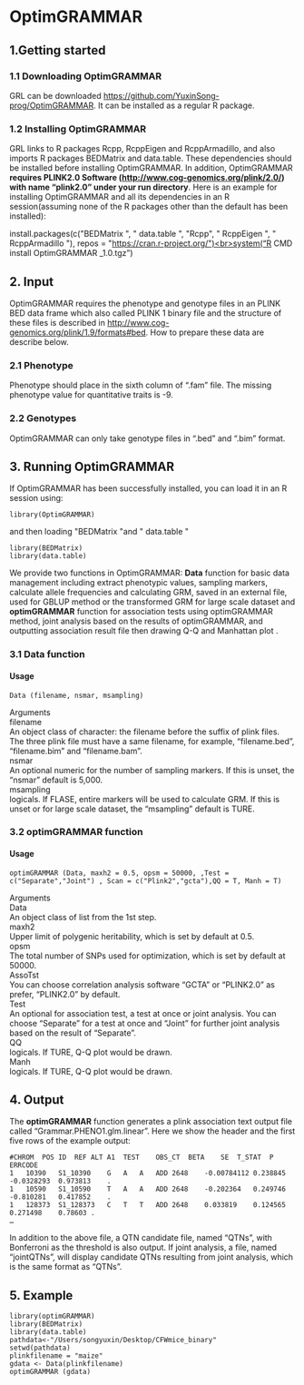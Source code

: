 # OptimGRAMMAR

## 1.Getting started

### 1.1	Downloading OptimGRAMMAR

GRL can be downloaded https://github.com/YuxinSong-prog/OptimGRAMMAR. It can be installed as a regular R package.

### 1.2	Installing OptimGRAMMAR

GRL links to R packages Rcpp, RcppEigen and RcppArmadillo, and also imports R packages BEDMatrix and data.table. These dependencies should be installed before installing OptimGRAMMAR. In addition, OptimGRAMMAR **requires PLINK2.0 Software (http://www.cog-genomics.org/plink/2.0/) with name “plink2.0” under your run directory**. Here is an example for installing OptimGRAMMAR and all its dependencies in an R session(assuming none of the R packages other than the default has been installed):

install.packages(c("BEDMatrix ", " data.table ", "Rcpp", " RcppEigen ", " RcppArmadillo "), repos = "https://cran.r-project.org/")<br>system(“R CMD install OptimGRAMMAR _1.0.tgz”)

## 2. Input

OptimGRAMMAR requires the phenotype and genotype files in an PLINK BED data frame which also called PLINK 1 binary file and the structure of these files is described in http://www.cog-genomics.org/plink/1.9/formats#bed. How to prepare these data are describe below.

### 2.1 Phenotype

Phenotype should place in the sixth column of “.fam” file. The missing phenotype value for quantitative traits is -9.

### 2.2 Genotypes

OptimGRAMMAR can only take genotype files in “.bed” and “.bim” format.

## 3. Running OptimGRAMMAR
If OptimGRAMMAR has been successfully installed, you can load it in an R session using:<br>
```
library(OptimGRAMMAR)
```
and then loading "BEDMatrix "and " data.table " <br>
```
library(BEDMatrix)
library(data.table)
```
We provide two functions in OptimGRAMMAR: **Data** function for basic data management including extract phenotypic values, sampling markers, calculate allele frequencies and calculating GRM, saved in an external file, used for GBLUP method or the transformed GRM for large scale dataset and **optimGRAMMAR** function for association tests using optimGRAMMAR method, joint analysis based on the results of optimGRAMMAR, and outputting association result file then drawing Q-Q and Manhattan plot .

### 3.1 Data function
#### Usage
```
Data (filename, nsmar, msampling)
```
Arguments<br>
filename<br>    An object class of character: the filename before the suffix of plink files. The three plink file must have a same filename, for example, “filename.bed”, “filename.bim” and “filename.bam”.<br>
nsmar<br>     An optional numeric for the number of sampling markers. If this is unset, the “nsmar” default is 5,000.<br>
msampling<br>  logicals. If FLASE, entire markers will be used to calculate GRM. If this is unset or for large scale dataset, the “msampling” default is TURE.<br>

### 3.2 optimGRAMMAR function
#### Usage
```
optimGRAMMAR (Data, maxh2 = 0.5, opsm = 50000, ,Test = c("Separate","Joint") , Scan = c("Plink2","gcta"),QQ = T, Manh = T)
```

Arguments<br>
Data<br>        An object class of list from the 1st step.<br>
maxh2<br>       Upper limit of polygenic heritability, which is set by default at 0.5.<br>
opsm<br>        The total number of SNPs used for optimization, which is set by  default at 50000.<br>
AssoTst<br>     You can choose correlation analysis software “GCTA” or “PLINK2.0” as prefer, “PLINK2.0” by default.<br>
Test<br>        An optional for association test, a test at once or joint analysis. You can choose “Separate” for a 
            test at once and “Joint” for further joint analysis based on the result of “Separate”.<br>
QQ<br>          logicals. If TURE, Q-Q plot would be drawn.<br>
Manh<br>        logicals. If TURE, Q-Q plot would be drawn.<br>

## 4. Output

The **optimGRAMMAR** function generates a plink association text output file called “Grammar.PHENO1.glm.linear”. Here we show the header and the first five rows of the example output:<br>
```
#CHROM	POS	ID	REF	ALT	A1	TEST	OBS_CT	BETA	SE	T_STAT	P	ERRCODE
1	10390	S1_10390	G	A	A	ADD	2648	-0.00784112	0.238845	-0.0328293	0.973813	.
1	10590	S1_10590	T	A	A	ADD	2648	-0.202364	0.249746	-0.810281	0.417852	.
1	128373	S1_128373	C	T	T	ADD	2648	0.033819	0.124565	0.271498	0.78603	.
…
```
In addition to the above file, a QTN candidate file, named “QTNs”, with Bonferroni as the threshold is also output. If joint analysis, a file, named “jointQTNs”, will display candidate QTNs resulting from joint analysis, which is the same format as “QTNs”.

## 5. Example
```
library(optimGRAMMAR)
library(BEDMatrix)
library(data.table)
pathdata<-"/Users/songyuxin/Desktop/CFWmice_binary"
setwd(pathdata)
plinkfilename = "maize"
gdata <- Data(plinkfilename)
optimGRAMMAR (gdata)
```
